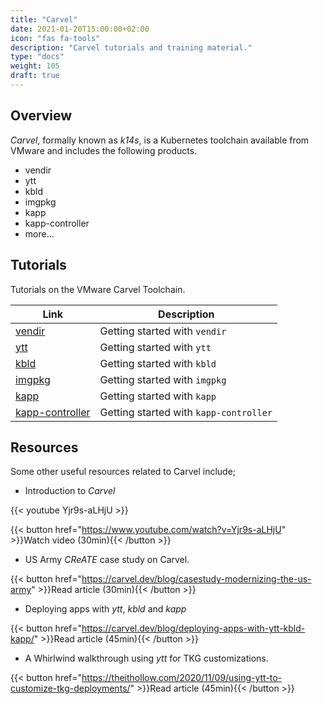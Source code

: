 ```yaml
---
title: "Carvel"
date: 2021-01-20T15:00:00+02:00
icon: "fas fa-tools"
description: "Carvel tutorials and training material."
type: "docs"
weight: 105
draft: true
---
```


## Overview

_Carvel_, formally known as _k14s_, is a Kubernetes toolchain available from VMware and includes the following products.

- vendir
- ytt
- kbld
- imgpkg
- kapp
- kapp-controller
- more...

## Tutorials

Tutorials on the VMware Carvel Toolchain.

| Link                                    | Description                                     |
| --------------------------------------- | ----------------------------------------------- |
| [vendir](./vendir.md)                   | Getting started with `vendir`                   |
| [ytt](./ytt.md)                         | Getting started with `ytt`                      |
| [kbld](./kbld.md)                       | Getting started with `kbld`                     |
| [imgpkg](./imgpkg.md)                   | Getting started with `imgpkg`                   |
| [kapp](./kapp.md)                       | Getting started with `kapp`                     |
| [kapp-controller](./kapp-controller.md) | Getting started with `kapp-controller`          |

## Resources

Some other useful resources related to Carvel include;

- Introduction to _Carvel_

{{< youtube Yjr9s-aLHjU >}}

{{< button href="https://www.youtube.com/watch?v=Yjr9s-aLHjU" >}}Watch video (30min){{< /button >}}

- US Army _CReATE_ case study on Carvel.

{{< button href="https://carvel.dev/blog/casestudy-modernizing-the-us-army" >}}Read article (30min){{< /button >}}

- Deploying apps with _ytt_, _kbld_ and _kapp_

{{< button href="https://carvel.dev/blog/deploying-apps-with-ytt-kbld-kapp/" >}}Read article (45min){{< /button >}}

- A Whirlwind walkthrough using _ytt_ for TKG customizations.

{{< button href="https://theithollow.com/2020/11/09/using-ytt-to-customize-tkg-deployments/" >}}Read article (45min){{< /button >}}
